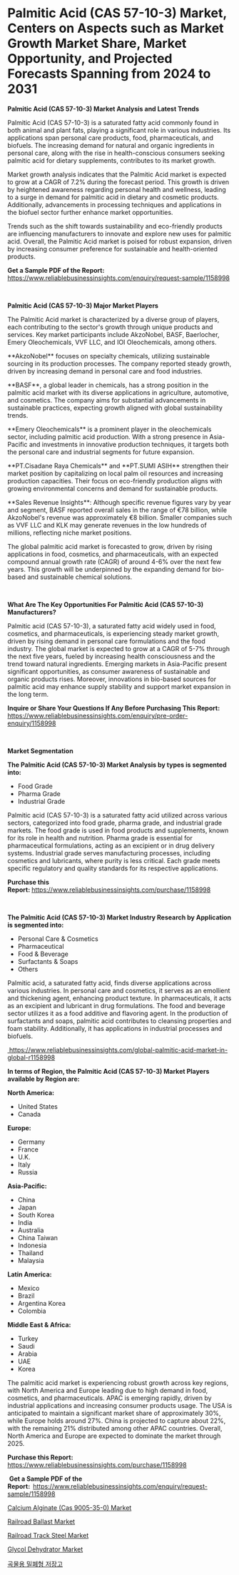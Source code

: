 <p><h1>Palmitic Acid (CAS 57-10-3) Market, Centers on Aspects such as Market Growth Market Share, Market Opportunity, and Projected Forecasts Spanning from 2024 to 2031</h1></p><p><strong>Palmitic Acid (CAS 57-10-3) Market Analysis and Latest Trends</strong></p>
<p><p>Palmitic Acid (CAS 57-10-3) is a saturated fatty acid commonly found in both animal and plant fats, playing a significant role in various industries. Its applications span personal care products, food, pharmaceuticals, and biofuels. The increasing demand for natural and organic ingredients in personal care, along with the rise in health-conscious consumers seeking palmitic acid for dietary supplements, contributes to its market growth. </p><p>Market growth analysis indicates that the Palmitic Acid market is expected to grow at a CAGR of 7.2% during the forecast period. This growth is driven by heightened awareness regarding personal health and wellness, leading to a surge in demand for palmitic acid in dietary and cosmetic products. Additionally, advancements in processing techniques and applications in the biofuel sector further enhance market opportunities. </p><p>Trends such as the shift towards sustainability and eco-friendly products are influencing manufacturers to innovate and explore new uses for palmitic acid. Overall, the Palmitic Acid market is poised for robust expansion, driven by increasing consumer preference for sustainable and health-oriented products.</p></p>
<p><strong>Get a Sample PDF of the Report:&nbsp;</strong> <a href="https://www.reliablebusinessinsights.com/enquiry/request-sample/1158998">https://www.reliablebusinessinsights.com/enquiry/request-sample/1158998</a></p>
<p>&nbsp;</p>
<p><strong>Palmitic Acid (CAS 57-10-3) Major Market Players</strong></p>
<p><p>The Palmitic Acid market is characterized by a diverse group of players, each contributing to the sector's growth through unique products and services. Key market participants include AkzoNobel, BASF, Baerlocher, Emery Oleochemicals, VVF LLC, and IOI Oleochemicals, among others.</p><p>**AkzoNobel** focuses on specialty chemicals, utilizing sustainable sourcing in its production processes. The company reported steady growth, driven by increasing demand in personal care and food industries.</p><p>**BASF**, a global leader in chemicals, has a strong position in the palmitic acid market with its diverse applications in agriculture, automotive, and cosmetics. The company aims for substantial advancements in sustainable practices, expecting growth aligned with global sustainability trends.</p><p>**Emery Oleochemicals** is a prominent player in the oleochemicals sector, including palmitic acid production. With a strong presence in Asia-Pacific and investments in innovative production techniques, it targets both the personal care and industrial segments for future expansion.</p><p>**PT.Cisadane Raya Chemicals** and **PT.SUMI ASIH** strengthen their market position by capitalizing on local palm oil resources and increasing production capacities. Their focus on eco-friendly production aligns with growing environmental concerns and demand for sustainable products.</p><p>**Sales Revenue Insights**: Although specific revenue figures vary by year and segment, BASF reported overall sales in the range of €78 billion, while AkzoNobel's revenue was approximately €8 billion. Smaller companies such as VVF LLC and KLK may generate revenues in the low hundreds of millions, reflecting niche market positions.</p><p>The global palmitic acid market is forecasted to grow, driven by rising applications in food, cosmetics, and pharmaceuticals, with an expected compound annual growth rate (CAGR) of around 4-6% over the next few years. This growth will be underpinned by the expanding demand for bio-based and sustainable chemical solutions.</p></p>
<p>&nbsp;</p>
<p><strong>What Are The Key Opportunities For Palmitic Acid (CAS 57-10-3) Manufacturers?</strong></p>
<p><p>Palmitic acid (CAS 57-10-3), a saturated fatty acid widely used in food, cosmetics, and pharmaceuticals, is experiencing steady market growth, driven by rising demand in personal care formulations and the food industry. The global market is expected to grow at a CAGR of 5-7% through the next five years, fueled by increasing health consciousness and the trend toward natural ingredients. Emerging markets in Asia-Pacific present significant opportunities, as consumer awareness of sustainable and organic products rises. Moreover, innovations in bio-based sources for palmitic acid may enhance supply stability and support market expansion in the long term.</p></p>
<p><strong>Inquire or Share Your Questions If Any Before Purchasing This Report:</strong> <a href="https://www.reliablebusinessinsights.com/enquiry/pre-order-enquiry/1158998">https://www.reliablebusinessinsights.com/enquiry/pre-order-enquiry/1158998</a></p>
<p>&nbsp;</p>
<p><strong>Market Segmentation</strong></p>
<p><strong>The Palmitic Acid (CAS 57-10-3) Market Analysis by types is segmented into:</strong></p>
<p><ul><li>Food Grade</li><li>Pharma Grade</li><li>Industrial Grade</li></ul></p>
<p><p>Palmitic acid (CAS 57-10-3) is a saturated fatty acid utilized across various sectors, categorized into food grade, pharma grade, and industrial grade markets. The food grade is used in food products and supplements, known for its role in health and nutrition. Pharma grade is essential for pharmaceutical formulations, acting as an excipient or in drug delivery systems. Industrial grade serves manufacturing processes, including cosmetics and lubricants, where purity is less critical. Each grade meets specific regulatory and quality standards for its respective applications.</p></p>
<p><strong>Purchase this Report:&nbsp;</strong><a href="https://www.reliablebusinessinsights.com/purchase/1158998">https://www.reliablebusinessinsights.com/purchase/1158998</a></p>
<p>&nbsp;</p>
<p><strong>The Palmitic Acid (CAS 57-10-3) Market Industry Research by Application is segmented into:</strong></p>
<p><ul><li>Personal Care & Cosmetics</li><li>Pharmaceutical</li><li>Food & Beverage</li><li>Surfactants & Soaps</li><li>Others</li></ul></p>
<p><p>Palmitic acid, a saturated fatty acid, finds diverse applications across various industries. In personal care and cosmetics, it serves as an emollient and thickening agent, enhancing product texture. In pharmaceuticals, it acts as an excipient and lubricant in drug formulations. The food and beverage sector utilizes it as a food additive and flavoring agent. In the production of surfactants and soaps, palmitic acid contributes to cleansing properties and foam stability. Additionally, it has applications in industrial processes and biofuels.</p></p>
<p><a href="https://www.reliablebusinessinsights.com/global-palmitic-acid-market-in-global-r1158998">&nbsp;https://www.reliablebusinessinsights.com/global-palmitic-acid-market-in-global-r1158998</a></p>
<p><strong>In terms of Region, the Palmitic Acid (CAS 57-10-3) Market Players available by Region are:</strong></p>
<p>
    <p> <strong> North America: </strong>
        <ul>
            <li>United States</li>
            <li>Canada</li>
        </ul>
        </p> 
    <p> <strong> Europe: </strong>
        <ul>
            <li>Germany</li>
            <li>France</li>
            <li>U.K.</li>
            <li>Italy</li>
            <li>Russia</li>
        </ul>
        </p> 
    <p> <strong> Asia-Pacific: </strong>
        <ul>
            <li>China</li>
            <li>Japan</li>
            <li>South Korea</li>
            <li>India</li>
            <li>Australia</li>
            <li>China Taiwan</li>
            <li>Indonesia</li>
            <li>Thailand</li>
            <li>Malaysia</li>
        </ul>
        </p> 
    <p> <strong> Latin America: </strong>
        <ul>
            <li>Mexico</li>
            <li>Brazil</li>
            <li>Argentina Korea</li>
            <li>Colombia</li>
        </ul>
        </p> 
    <p> <strong> Middle East & Africa: </strong>
        <ul>
            <li>Turkey</li>
            <li>Saudi</li>
            <li>Arabia</li>
            <li>UAE</li>
            <li>Korea</li>
        </ul>
    </p>
    </p>
<p><p>The palmitic acid market is experiencing robust growth across key regions, with North America and Europe leading due to high demand in food, cosmetics, and pharmaceuticals. APAC is emerging rapidly, driven by industrial applications and increasing consumer products usage. The USA is anticipated to maintain a significant market share of approximately 30%, while Europe holds around 27%. China is projected to capture about 22%, with the remaining 21% distributed among other APAC countries. Overall, North America and Europe are expected to dominate the market through 2025.</p></p>
<p><strong>Purchase this Report: </strong><a href="https://www.reliablebusinessinsights.com/purchase/1158998">https://www.reliablebusinessinsights.com/purchase/1158998</a></p>
<p>&nbsp;<strong>Get a Sample PDF of the Report:&nbsp;&nbsp;</strong><a href="https://www.reliablebusinessinsights.com/enquiry/request-sample/1158998">https://www.reliablebusinessinsights.com/enquiry/request-sample/1158998</a></p>
<p><strong></strong></p>
<p><p><a href="https://github.com/BesaLoshi2000/Market-Research-Report-List-1/blob/main/calcium-alginate-cas-9005-35-0-market.md">Calcium Alginate (Cas 9005-35-0) Market</a></p><p><a href="https://issuu.com/reportprime-2/docs/railroad-ballast-market-size-2030.p_5ead9e345cb41b">Railroad Ballast Market</a></p><p><a href="https://issuu.com/reportprime-2/docs/railroad-track-steel-market-size-20_1d748c104d79c9">Railroad Track Steel Market</a></p><p><a href="https://www.linkedin.com/pulse/strategic-insights-global-glycol-dehydrator-market-trends-2024-vebrc?trackingId=zXEn2o%2FcRQCp3DUpGbPbrw%3D%3D">Glycol Dehydrator Market</a></p><p><a href="https://medium.com/@percymckty3ytenzie89676/%EC%84%B8%EA%B3%84-hermetic-storage-for-grain-market-%EC%9D%80-2024%EC%97%90%EC%84%9C-2031%EB%A1%9C-%EC%97%B0%ED%8F%89%EA%B7%A0-%EC%A6%9D%EA%B0%80%EC%9C%A8%EC%9D%84-%EB%B3%B4%EC%9D%BC-%EA%B2%83%EC%9C%BC%EB%A1%9C-%EC%98%88%EC%83%81%EB%90%A9%EB%8B%88%EB%8B%A4-f6f3c7542599">곡물용 밀폐형 저장고</a></p></p>